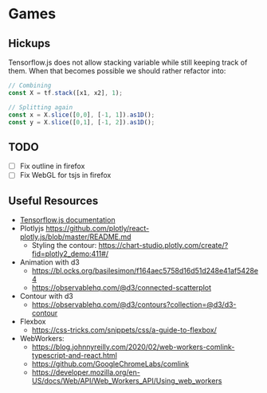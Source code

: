 # Games


## Hickups

Tensorflow.js does not allow stacking variable while still keeping track of them.
When that becomes possible we should rather refactor into:

```ts
// Combining
const X = tf.stack([x1, x2], 1);

// Splitting again
const x = X.slice([0,0], [-1, 1]).as1D();
const y = X.slice([0,1], [-1, 2]).as1D();
```

## TODO 

- [ ] Fix outline in firefox
- [ ] Fix WebGL for tsjs in firefox

## Useful Resources

- [Tensorflow.js documentation](https://js.tensorflow.org/api/latest/)
- Plotlyjs https://github.com/plotly/react-plotly.js/blob/master/README.md
  - Styling the contour: https://chart-studio.plotly.com/create/?fid=plotly2_demo:411#/
- Animation with d3
  - https://bl.ocks.org/basilesimon/f164aec5758d16d51d248e41af5428e4
  - https://observablehq.com/@d3/connected-scatterplot
- Contour with d3
  - https://observablehq.com/@d3/contours?collection=@d3/d3-contour
- Flexbox
  - https://css-tricks.com/snippets/css/a-guide-to-flexbox/
- WebWorkers: 
  - https://blog.johnnyreilly.com/2020/02/web-workers-comlink-typescript-and-react.html
  - https://github.com/GoogleChromeLabs/comlink
  - https://developer.mozilla.org/en-US/docs/Web/API/Web_Workers_API/Using_web_workers
